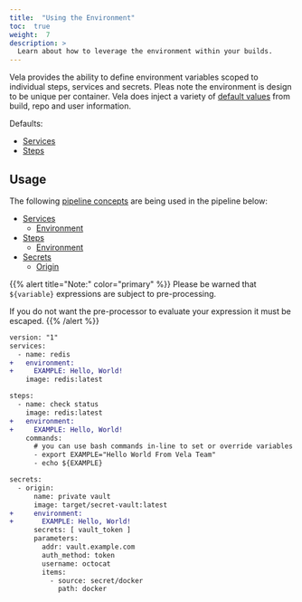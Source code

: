 ```yaml
---
title:  "Using the Environment"
toc:  true
weight:  7
description: >
  Learn about how to leverage the environment within your builds.
---
```


Vela provides the ability to define environment variables scoped to individual steps, services and secrets. Pleas note the environment is design to be unique per container. Vela does inject a variety of [default values]() from build, repo and user information.

Defaults:

* [Services](https://go-vela.github.io/docs/concepts/pipeline/services/environment/#defaults)
* [Steps](https://go-vela.github.io/docs/concepts/pipeline/steps/environment/#defaults)

## Usage

The following [pipeline concepts](/docs/concepts/pipeline) are being used in the pipeline below:

* [Services](/docs/concepts/pipeline/services/)
  * [Environment](/docs/concepts/pipeline/steps/environment/)
* [Steps](/docs/concepts/pipeline/steps/)
  * [Environment](/docs/concepts/pipeline/steps/environment/)
* [Secrets](/docs/concepts/pipeline/secrets/)
  * [Origin](/docs/concepts/pipeline/steps/origin/)

{{% alert title="Note:" color="primary" %}}
Please be warned that `${variable}` expressions are subject to pre-processing.

If you do not want the pre-processor to evaluate your expression it must be escaped.
{{% /alert %}}

```diff
version: "1"
services:
  - name: redis
+   environment:
+     EXAMPLE: Hello, World!
    image: redis:latest

steps:
  - name: check status
    image: redis:latest
+   environment:
+     EXAMPLE: Hello, World!    
    commands:
      # you can use bash commands in-line to set or override variables
      - export EXAMPLE="Hello World From Vela Team"
      - echo ${EXAMPLE}

secrets:
  - origin:
      name: private vault
      image: target/secret-vault:latest
+     environment:
+       EXAMPLE: Hello, World!       
      secrets: [ vault_token ]
      parameters:
        addr: vault.example.com
        auth_method: token
        username: octocat
        items:
          - source: secret/docker
            path: docker      
```
